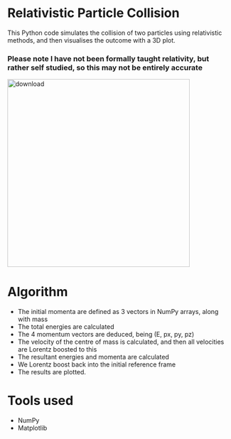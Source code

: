 # Relativistic Particle Collision

This Python code simulates the collision of two particles using relativistic methods, and then visualises the outcome with a 3D plot.
### Please note I have not been formally taught relativity, but rather self studied, so this may not be entirely accurate

<img width="410" height="423" alt="download" src="https://github.com/user-attachments/assets/17799c35-95fa-417c-a15b-72325d95fdc9" />

# Algorithm 
- The initial momenta are defined as 3 vectors in NumPy arrays, along with mass
- The total energies are calculated
- The 4 momentum vectors are deduced, being (E, px, py, pz)
- The velocity of the centre of mass is calculated, and then all velocities are Lorentz boosted to this
- The resultant energies and momenta are calculated
- We Lorentz boost back into the initial reference frame
- The results are plotted.

# Tools used
- NumPy
- Matplotlib
  


